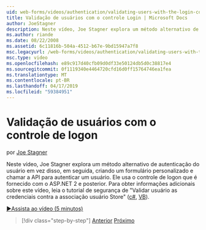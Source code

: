 ```yaml
---
uid: web-forms/videos/authentication/validating-users-with-the-login-control
title: Validação de usuários com o controle Login | Microsoft Docs
author: JoeStagner
description: Neste vídeo, Joe Stagner explora um método alternativo de autenticação do usuário em vez disso, em seguida, criando um formulário personalizado e chamar a API para autenticar um uso...
ms.author: riande
ms.date: 08/22/2008
ms.assetid: 6c11816b-504a-4512-b67e-9bd15947a7f8
msc.legacyurl: /web-forms/videos/authentication/validating-users-with-the-login-control
msc.type: video
ms.openlocfilehash: e89c917d40cfb09d0df33e50124db5d0c38817e4
ms.sourcegitcommit: 0f1119340e4464720cfd16d0ff15764746ea1fea
ms.translationtype: MT
ms.contentlocale: pt-BR
ms.lasthandoff: 04/17/2019
ms.locfileid: "59384951"
---
```

# <a name="validating-users-with-the-login-control"></a>Validação de usuários com o controle de logon

por [Joe Stagner](https://github.com/JoeStagner)

Neste vídeo, Joe Stagner explora um método alternativo de autenticação do usuário em vez disso, em seguida, criando um formulário personalizado e chamar a API para autenticar um usuário. Ele usa o controle de logon que é fornecido com o ASP.NET 2 e posterior. Para obter informações adicionais sobre este vídeo, leia o tutorial de segurança de "Validar usuário as credenciais contra a associação usuário Store" ([c#](../../overview/older-versions-security/membership/validating-user-credentials-against-the-membership-user-store-cs.md), [VB](../../overview/older-versions-security/membership/validating-user-credentials-against-the-membership-user-store-vb.md)).

[&#9654;Assista ao vídeo (5 minutos)](https://channel9.msdn.com/Blogs/ASP-NET-Site-Videos/validating-users-with-the-login-control)

> [!div class="step-by-step"]
> [Anterior](validating-users-manually.md)
> [Próximo](adding-users-to-your-membership-system.md)
